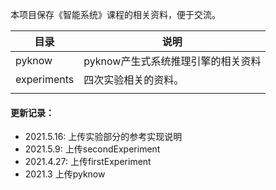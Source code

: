 本项目保存《智能系统》课程的相关资料，便于交流。

| 目录        | 说明                               |
| ----------- | ---------------------------------- |
| pyknow      | pyknow产生式系统推理引擎的相关资料 |
| experiments | 四次实验相关的资料。               |
|             |                                    |

#### 更新记录：

- 2021.5.16: 上传实验部分的参考实现说明
- 2021.5.9: 上传secondExperiment
- 2021.4.27: 上传firstExperiment
- 2021.3 上传pyknow

